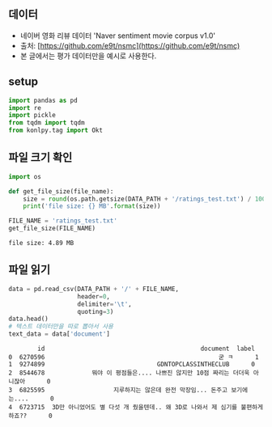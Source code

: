 ## 데이터 
* 네이버 영화 리뷰 데이터 'Naver sentiment movie corpus v1.0'
* 출처: [https://github.com/e9t/nsmc](https://github.com/e9t/nsmc)
* 본 글에서는 평가 데이터만을 예시로 사용한다.

## setup
```python
import pandas as pd
import re
import pickle
from tqdm import tqdm
from konlpy.tag import Okt
```
## 파일 크기 확인
```python
import os

def get_file_size(file_name):
    size = round(os.path.getsize(DATA_PATH + '/ratings_test.txt') / 1000000, 2)
    print('file size: {} MB'.format(size))

FILE_NAME = 'ratings_test.txt'
get_file_size(FILE_NAME)
```
```
file size: 4.89 MB
```
## 파일 읽기
```python
data = pd.read_csv(DATA_PATH + '/' + FILE_NAME, 
                   header=0,
                   delimiter='\t',
                   quoting=3)
data.head()
# 텍스트 데이터만을 따로 뽑아서 사용
text_data = data['document']
```
```
        id                                           document  label
0  6270596                                                굳 ㅋ      1
1  9274899                               GDNTOPCLASSINTHECLUB      0
2  8544678             뭐야 이 평점들은.... 나쁘진 않지만 10점 짜리는 더더욱 아니잖아      0
3  6825595                   지루하지는 않은데 완전 막장임... 돈주고 보기에는....      0
4  6723715  3D만 아니었어도 별 다섯 개 줬을텐데.. 왜 3D로 나와서 제 심기를 불편하게 하죠??      0
```

<!--stackedit_data:
eyJoaXN0b3J5IjpbLTE5MzUyMDk1MTUsMTYzMzY5MzI1NSw2OT
M5MDA4OTksLTIwMzg2NzkyODJdfQ==
-->